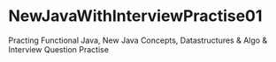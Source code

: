 # NewJavaWithInterviewPractise01
Practing Functional Java, New Java Concepts, Datastructures &amp; Algo &amp; Interview Question Practise
